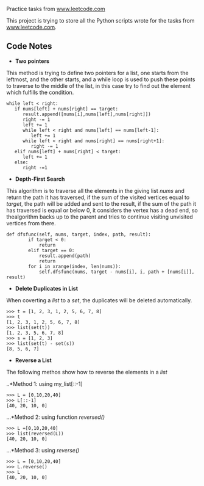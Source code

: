 Practice tasks from www.leetcode.com

This project is trying to store all the Python scripts wrote for the tasks from www.leetcode.com.

## Code Notes

* **Two pointers**

This method is trying to define two pointers for a list, one starts from the leftmost, and the other starts, and a while loop is used to push these points to traverse to the middle of the list, in this case try to find out the element which fulfills the condition.
```
while left < right:
   if nums[left] + nums[right] == target:
      result.append([nums[i],nums[left],nums[right]])
      right -= 1
      left += 1
      while left < right and nums[left] == nums[left-1]:
         left += 1
      while left < right and nums[right] == nums[right+1]:
         right -= 1
   elif nums[left] + nums[right] < target:
      left += 1
   else:
      right -=1

```

* **Depth-First Search**

This algorithm is to traverse all the elements in the giving list *nums* and return the path it has traversed, if the sum of the visited vertices equal to *target*, the path will be added and sent to the result, if the sum of the path it has traversed is equal or below 0, it considers the vertex has a dead end, so thealgorithm backs up to the parent and tries to continue visiting unvisited vertices from there.

```
def dfsfunc(self, nums, target, index, path, result):
        if target < 0:
            return
        elif target == 0:
            result.append(path)
            return 
        for i in xrange(index, len(nums)):
            self.dfsfunc(nums, target - nums[i], i, path + [nums[i]], result)
```

* **Delete Duplicates in List**

When coverting a *list* to a *set*, the duplicates will be deleted automatically.

```
>>> t = [1, 2, 3, 1, 2, 5, 6, 7, 8]
>>> t
[1, 2, 3, 1, 2, 5, 6, 7, 8]
>>> list(set(t))
[1, 2, 3, 5, 6, 7, 8]
>>> s = [1, 2, 3]
>>> list(set(t) - set(s))
[8, 5, 6, 7]
```

* **Reverse a List**

The following methos show how to reverse the elements in a *list*

..*Method 1: using my_list[::-1]

```
>>> L = [0,10,20,40]
>>> L[::-1]
[40, 20, 10, 0]
```

...*Method 2: using function _reversed()_

```
>>> L =[0,10,20,40]
>>> list(reversed(L))
[40, 20, 10, 0]
```

...*Method 3: using _reverse()_

```
>>> L = [0,10,20,40]
>>> L.reverse()
>>> L
[40, 20, 10, 0]
```

